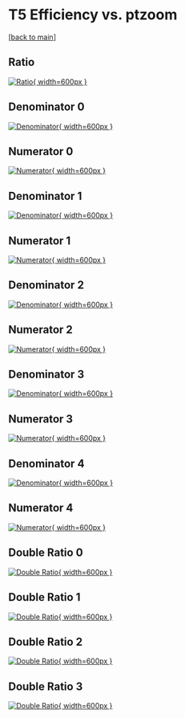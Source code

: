 # T5 Efficiency vs. ptzoom

[[back to main](./)]



## Ratio

[![Ratio](../mtv/var/T5_xtr_211_1_eff_ptzoom.png){ width=600px }](../mtv/var/T5_xtr_211_1_eff_ptzoom.pdf)

## Denominator 0

[![Denominator](../mtv/den/T5_xtr_211_1_eff_ptzoom_den0.png){ width=600px }](../mtv/den/T5_xtr_211_1_eff_ptzoom_den0.pdf)

## Numerator 0

[![Numerator](../mtv/num/T5_xtr_211_1_eff_ptzoom_num0.png){ width=600px }](../mtv/num/T5_xtr_211_1_eff_ptzoom_num0.pdf)

## Denominator 1

[![Denominator](../mtv/den/T5_xtr_211_1_eff_ptzoom_den1.png){ width=600px }](../mtv/den/T5_xtr_211_1_eff_ptzoom_den1.pdf)

## Numerator 1

[![Numerator](../mtv/num/T5_xtr_211_1_eff_ptzoom_num1.png){ width=600px }](../mtv/num/T5_xtr_211_1_eff_ptzoom_num1.pdf)

## Denominator 2

[![Denominator](../mtv/den/T5_xtr_211_1_eff_ptzoom_den2.png){ width=600px }](../mtv/den/T5_xtr_211_1_eff_ptzoom_den2.pdf)

## Numerator 2

[![Numerator](../mtv/num/T5_xtr_211_1_eff_ptzoom_num2.png){ width=600px }](../mtv/num/T5_xtr_211_1_eff_ptzoom_num2.pdf)

## Denominator 3

[![Denominator](../mtv/den/T5_xtr_211_1_eff_ptzoom_den3.png){ width=600px }](../mtv/den/T5_xtr_211_1_eff_ptzoom_den3.pdf)

## Numerator 3

[![Numerator](../mtv/num/T5_xtr_211_1_eff_ptzoom_num3.png){ width=600px }](../mtv/num/T5_xtr_211_1_eff_ptzoom_num3.pdf)

## Denominator 4

[![Denominator](../mtv/den/T5_xtr_211_1_eff_ptzoom_den4.png){ width=600px }](../mtv/den/T5_xtr_211_1_eff_ptzoom_den4.pdf)

## Numerator 4

[![Numerator](../mtv/num/T5_xtr_211_1_eff_ptzoom_num4.png){ width=600px }](../mtv/num/T5_xtr_211_1_eff_ptzoom_num4.pdf)

## Double Ratio 0

[![Double Ratio](../mtv/ratio/T5_xtr_211_1_eff_ptzoom_ratio0.png){ width=600px }](../mtv/ratio/T5_xtr_211_1_eff_ptzoom_ratio0.pdf)

## Double Ratio 1

[![Double Ratio](../mtv/ratio/T5_xtr_211_1_eff_ptzoom_ratio1.png){ width=600px }](../mtv/ratio/T5_xtr_211_1_eff_ptzoom_ratio1.pdf)

## Double Ratio 2

[![Double Ratio](../mtv/ratio/T5_xtr_211_1_eff_ptzoom_ratio2.png){ width=600px }](../mtv/ratio/T5_xtr_211_1_eff_ptzoom_ratio2.pdf)

## Double Ratio 3

[![Double Ratio](../mtv/ratio/T5_xtr_211_1_eff_ptzoom_ratio3.png){ width=600px }](../mtv/ratio/T5_xtr_211_1_eff_ptzoom_ratio3.pdf)

